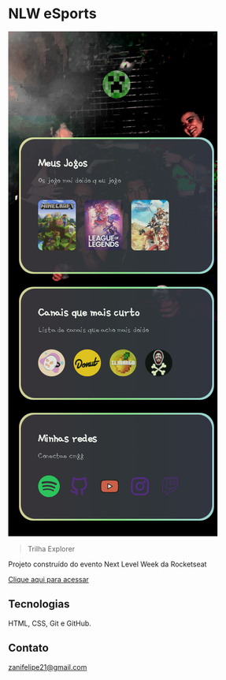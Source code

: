 # NLW eSports

![preview](./add/lig_urei.png)

> Trilha Explorer

Projeto construído do evento Next Level Week da Rocketseat

[Clique aqui para acessar](https://dopezinho.github.io/nlw-eSports-explorer/)

## Tecnologias

HTML, CSS, Git e GitHub.

## Contato
zanifelipe21@gmail.com